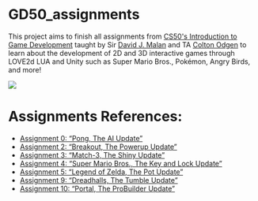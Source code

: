 # GD50_assignments

[//]: # (Image References)

[image1]: ./images/LUA.gif

This project aims to finish all assignments from [CS50's Introduction to Game Development](https://www.edx.org/course/cs50s-introduction-to-game-development) taught by Sir [David J. Malan](https://www.edx.org/bio/david-j-malan) and TA [Colton Odgen](https://www.edx.org/bio/colton-ogden) to learn about the development of 2D and 3D interactive games through LOVE2d LUA and Unity such as Super Mario Bros., Pokémon, Angry Birds, and more!

![][image1]

# Assignments References:

* [Assignment 0: “Pong, The AI Update”](https://docs.cs50.net/games/2020/x/assignments/0/assignment0.html)
* [Assignment 2: “Breakout, The Powerup Update”](https://docs.cs50.net/games/2020/x/assignments/2/assignment2.html)
* [Assignment 3: “Match-3, The Shiny Update”](https://docs.cs50.net/games/2020/x/assignments/3/assignment3.html)
* [Assignment 4: “Super Mario Bros., The Key and Lock Update”](https://docs.cs50.net/games/2020/x/assignments/4/assignment4.html)
* [Assignment 5: “Legend of Zelda, The Pot Update”](https://docs.cs50.net/games/2020/x/assignments/5/assignment5.html)
* [Assignment 9: “Dreadhalls, The Tumble Update”](https://cs50.harvard.edu/games/2018/assignments/9/#assignment-9-dreadhalls-the-tumble-update)
* [Assignment 10: “Portal, The ProBuilder Update”](https://docs.cs50.net/games/2020/x/assignments/10/assignment10.html)

